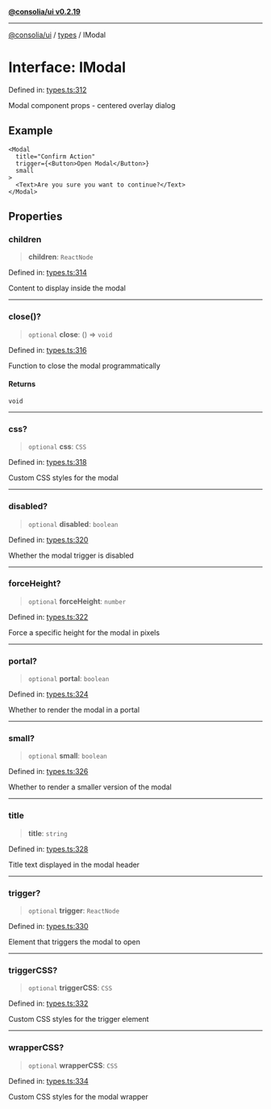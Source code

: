 [**@consolia/ui v0.2.19**](../../README.md)

***

[@consolia/ui](../../README.md) / [types](../README.md) / IModal

# Interface: IModal

Defined in: [types.ts:312](https://github.com/consolia-io/ui/blob/main/src/types.ts#L312)

Modal component props - centered overlay dialog

## Example

```tsx
<Modal
  title="Confirm Action"
  trigger={<Button>Open Modal</Button>}
  small
>
  <Text>Are you sure you want to continue?</Text>
</Modal>
```

## Properties

### children

> **children**: `ReactNode`

Defined in: [types.ts:314](https://github.com/consolia-io/ui/blob/main/src/types.ts#L314)

Content to display inside the modal

***

### close()?

> `optional` **close**: () => `void`

Defined in: [types.ts:316](https://github.com/consolia-io/ui/blob/main/src/types.ts#L316)

Function to close the modal programmatically

#### Returns

`void`

***

### css?

> `optional` **css**: `CSS`

Defined in: [types.ts:318](https://github.com/consolia-io/ui/blob/main/src/types.ts#L318)

Custom CSS styles for the modal

***

### disabled?

> `optional` **disabled**: `boolean`

Defined in: [types.ts:320](https://github.com/consolia-io/ui/blob/main/src/types.ts#L320)

Whether the modal trigger is disabled

***

### forceHeight?

> `optional` **forceHeight**: `number`

Defined in: [types.ts:322](https://github.com/consolia-io/ui/blob/main/src/types.ts#L322)

Force a specific height for the modal in pixels

***

### portal?

> `optional` **portal**: `boolean`

Defined in: [types.ts:324](https://github.com/consolia-io/ui/blob/main/src/types.ts#L324)

Whether to render the modal in a portal

***

### small?

> `optional` **small**: `boolean`

Defined in: [types.ts:326](https://github.com/consolia-io/ui/blob/main/src/types.ts#L326)

Whether to render a smaller version of the modal

***

### title

> **title**: `string`

Defined in: [types.ts:328](https://github.com/consolia-io/ui/blob/main/src/types.ts#L328)

Title text displayed in the modal header

***

### trigger?

> `optional` **trigger**: `ReactNode`

Defined in: [types.ts:330](https://github.com/consolia-io/ui/blob/main/src/types.ts#L330)

Element that triggers the modal to open

***

### triggerCSS?

> `optional` **triggerCSS**: `CSS`

Defined in: [types.ts:332](https://github.com/consolia-io/ui/blob/main/src/types.ts#L332)

Custom CSS styles for the trigger element

***

### wrapperCSS?

> `optional` **wrapperCSS**: `CSS`

Defined in: [types.ts:334](https://github.com/consolia-io/ui/blob/main/src/types.ts#L334)

Custom CSS styles for the modal wrapper
